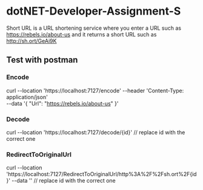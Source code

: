 # dotNET-Developer-Assignment-S
Short URL is a URL shortening service where you enter a URL such as https://rebels.io/about-us and 
it returns a short URL such as http://sh.ort/GeAi9K

## Test with postman

### Encode
curl --location 'https://localhost:7127/encode' --header 'Content-Type: application/json' \
--data '{
    "Url": "https://rebels.io/about-us"
}'

### Decode
curl --location 'https://localhost:7127/decode/{id}' // replace id with the correct one

### RedirectToOriginalUrl
curl --location 'https://localhost:7127/RedirectToOriginalUrl/http%3A%2F%2Fsh.ort%2F{id}' --data ''  // replace id with the correct one
